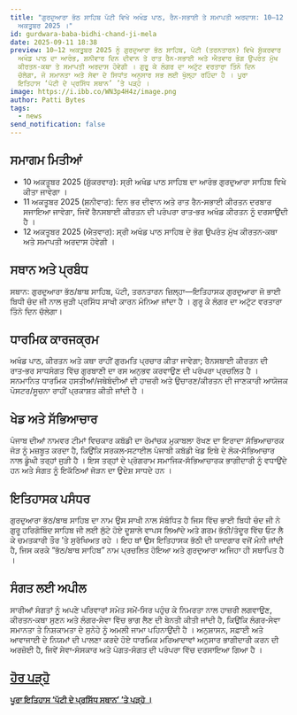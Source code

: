 ```yaml
---
title: "ਗੁਰਦੁਆਰਾ ਭੱਠ ਸਾਹਿਬ ਪੱਟੀ ਵਿਖੇ ਅਖੰਡ ਪਾਠ, ਰੈਨ‑ਸਭਾਈ ਤੇ ਸਮਾਪਤੀ ਅਰਦਾਸ: 10–12
  ਅਕਤੂਬਰ 2025 ।"
id: gurdwara-baba-bidhi-chand-ji-mela
date: 2025-09-11 18:38
preview: 10–12 ਅਕਤੂਬਰ 2025 ਨੂੰ ਗੁਰਦੁਆਰਾ ਭੱਠ ਸਾਹਿਬ, ਪੱਟੀ (ਤਰਨਤਾਰਨ) ਵਿਖੇ ਸ਼ੁੱਕਰਵਾਰ
  ਅਖੰਡ ਪਾਠ ਦਾ ਆਰੰਭ, ਸ਼ਨੀਵਾਰ ਦਿਨ ਦੀਵਾਨ ਤੇ ਰਾਤ ਰੈਨ‑ਸਭਾਈ ਅਤੇ ਐਤਵਾਰ ਭੋਗ ਉਪਰੰਤ ਮੁੱਖ
  ਕੀਰਤਨ‑ਕਥਾ ਤੇ ਸਮਾਪਤੀ ਅਰਦਾਸ ਹੋਵੇਗੀ । ਗੁਰੂ ਕੇ ਲੰਗਰ ਦਾ ਅਟੁੱਟ ਵਰਤਾਰਾ ਤਿੰਨੋ ਦਿਨ
  ਚੱਲੇਗਾ, ਜੋ ਸਮਾਨਤਾ ਅਤੇ ਸੇਵਾ ਦੇ ਸਿਧਾਂਤ ਅਨੁਸਾਰ ਸਭ ਲਈ ਖੁੱਲ੍ਹਾ ਰਹਿੰਦਾ ਹੈ । ਪੂਰਾ
  ਇਤਿਹਾਸ ‘ਪੱਟੀ ਦੇ ਪ੍ਰਸਿੱਧ ਸਥਾਨ’ ’ਤੇ ਪੜ੍ਹੋ ।
image: https://i.ibb.co/WN3p4H4z/image.png
author: Patti Bytes
tags:
  - news
send_notification: false
---
```

## ਸਮਾਗਮ ਮਿਤੀਆਂ

* 10 ਅਕਤੂਬਰ 2025 (ਸ਼ੁੱਕਰਵਾਰ): ਸ੍ਰੀ ਅਖੰਡ ਪਾਠ ਸਾਹਿਬ ਦਾ ਆਰੰਭ ਗੁਰਦੁਆਰਾ ਸਾਹਿਬ ਵਿਖੇ ਕੀਤਾ ਜਾਵੇਗਾ ।[](http://www.historicalgurudwaras.com/GurudwaraDetail.aspx?gid=4295)
* 11 ਅਕਤੂਬਰ 2025 (ਸ਼ਨੀਵਾਰ): ਦਿਨ ਭਰ ਦੀਵਾਨ ਅਤੇ ਰਾਤ ਰੈਨ‑ਸਭਾਈ ਕੀਰਤਨ ਦਰਬਾਰ ਸਜਾਇਆ ਜਾਵੇਗਾ, ਜਿਵੇਂ ਰੈਨਸਬਾਈ ਕੀਰਤਨ ਦੀ ਪਰੰਪਰਾ ਰਾਤ‑ਭਰ ਅਖੰਡ ਕੀਰਤਨ ਨੂੰ ਦਰਸਾਉਂਦੀ ਹੈ ।[](https://www.sikhanswers.com/what-is-a-rainasbai-kirtan/)
* 12 ਅਕਤੂਬਰ 2025 (ਐਤਵਾਰ): ਸ੍ਰੀ ਅਖੰਡ ਪਾਠ ਸਾਹਿਬ ਦੇ ਭੋਗ ਉਪਰੰਤ ਮੁੱਖ ਕੀਰਤਨ‑ਕਥਾ ਅਤੇ ਸਮਾਪਤੀ ਅਰਦਾਸ ਹੋਵੇਗੀ ।[](https://www.wincalendar.com/India/date/10-October-2025)

## ਸਥਾਨ ਅਤੇ ਪ੍ਰਬੰਧ

ਸਥਾਨ: ਗੁਰਦੁਆਰਾ ਭੱਠ/ਬਾਥ ਸਾਹਿਬ, ਪੱਟੀ, ਤਰਨਤਾਰਨ ਜ਼ਿਲ੍ਹਾ—ਇਤਿਹਾਸਕ ਗੁਰਦੁਆਰਾ ਜੋ ਭਾਈ ਬਿਧੀ ਚੰਦ ਜੀ ਨਾਲ ਜੁੜੀ ਪ੍ਰਸਿੱਧ ਸਾਖੀ ਕਾਰਨ ਮੰਨਿਆ ਜਾਂਦਾ ਹੈ । ਗੁਰੂ ਕੇ ਲੰਗਰ ਦਾ ਅਟੁੱਟ ਵਰਤਾਰਾ ਤਿੰਨੋ ਦਿਨ ਚੱਲੇਗਾ।[](https://www.worldgurudwaras.com/gurudwara-sri-bhath-sahib-patti/)

## ਧਾਰਮਿਕ ਕਾਰਜਕ੍ਰਮ

ਅਖੰਡ ਪਾਠ, ਕੀਰਤਨ ਅਤੇ ਕਥਾ ਰਾਹੀਂ ਗੁਰਮਤਿ ਪ੍ਰਚਾਰ ਕੀਤਾ ਜਾਵੇਗਾ; ਰੈਨਸਬਾਈ ਕੀਰਤਨ ਦੀ ਰਾਤ‑ਭਰ ਸਾਧਸੰਗਤ ਵਿੱਚ ਗੁਰਬਾਣੀ ਦਾ ਰਸ ਅਨੁਭਵ ਕਰਵਾਉਣ ਦੀ ਪਰੰਪਰਾ ਪ੍ਰਚਲਿਤ ਹੈ । ਸਨਮਾਨਿਤ ਧਾਰਮਿਕ ਹਸਤੀਆਂ/ਜਥੇਬੰਦੀਆਂ ਦੀ ਹਾਜ਼ਰੀ ਅਤੇ ਉਚਾਰਣ/ਕੀਰਤਨ ਦੀ ਜਾਣਕਾਰੀ ਆਯੋਜਕ ਪੋਸਟਰ/ਸੂਚਨਾ ਰਾਹੀਂ ਪ੍ਰਕਾਸ਼ਤ ਕੀਤੀ ਜਾਂਦੀ ਹੈ ।[](https://www.sikhiwiki.org/index.php/Akhandh_Kirtani_Jatha)

## ਖੇਡ ਅਤੇ ਸੱਭਿਆਚਾਰ

ਪੰਜਾਬ ਦੀਆਂ ਨਾਮਵਰ ਟੀਮਾਂ ਵਿਚਕਾਰ ਕਬੱਡੀ ਦਾ ਰੋਮਾਂਚਕ ਮੁਕਾਬਲਾ ਰੱਖਣ ਦਾ ਇਰਾਦਾ ਸੱਭਿਆਚਾਰਕ ਜੋੜ ਨੂੰ ਮਜ਼ਬੂਤ ਕਰਦਾ ਹੈ, ਕਿਉਂਕਿ ਸਰਕਲ‑ਸਟਾਈਲ ਪੰਜਾਬੀ ਕਬੱਡੀ ਖੇਡ ਇਥੇ ਦੇ ਲੋਕ‑ਸੱਭਿਆਚਾਰ ਨਾਲ ਡੂੰਘੀ ਤਰ੍ਹਾਂ ਜੁੜੀ ਹੈ । ਇਸ ਤਰ੍ਹਾਂ ਦੇ ਪ੍ਰੋਗਰਾਮ ਸਮਾਜਿਕ‑ਸੱਭਿਆਚਾਰਕ ਭਾਗੀਦਾਰੀ ਨੂੰ ਵਧਾਉਂਦੇ ਹਨ ਅਤੇ ਸੰਗਤ ਨੂੰ ਇਕੱਠਿਆਂ ਜੋੜਨ ਦਾ ਉਦੇਸ਼ ਸਾਧਦੇ ਹਨ ।[](https://fairgaze.com/fgnews/punjabi-kabaddi-contact-sport-that-has-punjabi-origins_112670.html)

## ਇਤਿਹਾਸਕ ਪਸੰਧਰ

ਗੁਰਦੁਆਰਾ ਭੱਠ/ਬਾਥ ਸਾਹਿਬ ਦਾ ਨਾਮ ਉਸ ਸਾਖੀ ਨਾਲ ਸੰਬੰਧਿਤ ਹੈ ਜਿਸ ਵਿੱਚ ਭਾਈ ਬਿਧੀ ਚੰਦ ਜੀ ਨੇ ਗੁਰੂ ਹਰਿਗੋਬਿੰਦ ਸਾਹਿਬ ਜੀ ਲਈ ਲੁੱਟੇ ਹੋਏ ਦੂਸ਼ਾਲੇ ਵਾਪਸ ਲਿਆਂਦੇ ਅਤੇ ਗਰਮ ਭੱਠੀ/ਤੰਦੂਰ ਵਿੱਚ ਓਟ ਲੈ ਕੇ ਚਮਤਕਾਰੀ ਤੌਰ ’ਤੇ ਸੁਰੱਖਿਅਤ ਰਹੇ । ਇਹ ਥਾਂ ਉਸ ਇਤਿਹਾਸਕ ਭੱਠੀ ਦੀ ਯਾਦਗਾਰ ਵਜੋਂ ਮੰਨੀ ਜਾਂਦੀ ਹੈ, ਜਿਸ ਕਰਕੇ “ਭੱਠ/ਬਾਥ ਸਾਹਿਬ” ਨਾਮ ਪ੍ਰਚਲਿਤ ਹੋਇਆ ਅਤੇ ਗੁਰਦੁਆਰਾ ਅਜਿਹਾ ਹੀ ਸਥਾਪਿਤ ਹੈ ।[](http://www.discoversikhism.com/sikh_gurdwaras/gurdwara_sri_bhath_sahib.html)

## ਸੰਗਤ ਲਈ ਅਪੀਲ

ਸਾਰੀਆਂ ਸੰਗਤਾਂ ਨੂੰ ਅਪਣੇ ਪਰਿਵਾਰਾਂ ਸਮੇਤ ਸਮੇਂ‑ਸਿਰ ਪਹੁੰਚ ਕੇ ਨਿਮਰਤਾ ਨਾਲ ਹਾਜ਼ਰੀ ਲਗਵਾਉਣ, ਕੀਰਤਨ‑ਕਥਾ ਸੁਣਨ ਅਤੇ ਲੰਗਰ‑ਸੇਵਾ ਵਿੱਚ ਭਾਗ ਲੈਣ ਦੀ ਬੇਨਤੀ ਕੀਤੀ ਜਾਂਦੀ ਹੈ, ਕਿਉਂਕਿ ਲੰਗਰ‑ਸੇਵਾ ਸਮਾਨਤਾ ਤੇ ਨਿਸ਼ਕਾਮਤਾ ਦੇ ਸੁਨੇਹੇ ਨੂੰ ਅਮਲੀ ਜਾਮਾ ਪਹਿਨਾਉਂਦੀ ਹੈ । ਅਨੁਸ਼ਾਸਨ, ਸਫ਼ਾਈ ਅਤੇ ਆਵਾਜਾਈ ਦੇ ਨਿਯਮਾਂ ਦੀ ਪਾਲਣਾ ਕਰਦੇ ਹੋਏ ਧਾਰਮਿਕ ਮਰਿਆਦਾਵਾਂ ਅਨੁਸਾਰ ਭਾਗੀਦਾਰੀ ਕਰਨ ਦੀ ਅਰਜ਼ੋਈ ਹੈ, ਜਿਵੇਂ ਸੇਵਾ‑ਸੰਸਕਾਰ ਅਤੇ ਪੰਗਤ‑ਸੰਗਤ ਦੀ ਪਰੰਪਰਾ ਵਿੱਚ ਦਰਸਾਇਆ ਗਿਆ ਹੈ ।[](https://en.wikipedia.org/wiki/Langar_(Sikhism))



## [ਹੋਰ ਪੜ੍ਹੋ](https://www.pattibytes.com/places/#/places/gurudwara-baba-bidhi-chand-ji)

**[ਪੂਰਾ ਇਤਿਹਾਸ ‘ਪੱਟੀ ਦੇ ਪ੍ਰਸਿੱਧ ਸਥਾਨ’ ’ਤੇ ਪੜ੍ਹੋ ।](https://www.pattibytes.com/places/#/places/gurudwara-baba-bidhi-chand-ji)**[](https://www.pattibytes.com/places/)